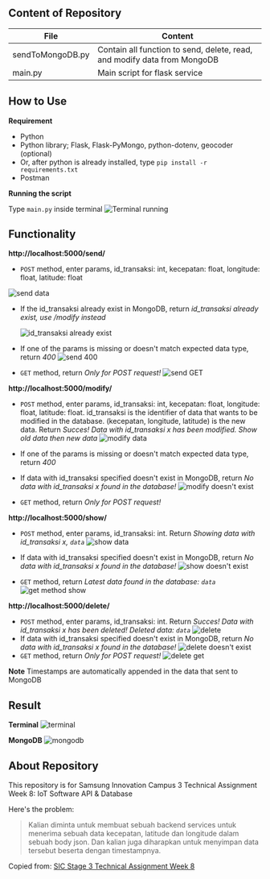 ## Content of Repository

|File|Content  |
|--|--|
|sendToMongoDB.py|Contain all function to send, delete, read, and modify data from MongoDB|
|main.py|Main script for flask service|


## How to Use
**Requirement**

 - Python
 - Python library; Flask, Flask-PyMongo, python-dotenv, geocoder (optional)
 - Or, after python is already installed, type `pip install -r requirements.txt`
 - Postman

**Running the script**

 Type `main.py` inside terminal
 ![Terminal running](https://raw.githubusercontent.com/MuhammadNauvalDwiAfandi/sic-ta-w8/master/images/Screenshot%202022-08-25%20132716.png)

## Functionality
**http://localhost:5000/send/**



 - `POST` method, enter params, id_transaksi: int, kecepatan: float, longitude: float, latitude: float

 ![send data](https://raw.githubusercontent.com/MuhammadNauvalDwiAfandi/sic-ta-w8/master/images/Screenshot%202022-08-25%20132747.png)

 - If the id_transaksi already exist in MongoDB, return *id_transaksi already exist, use /modify instead*

	![id_transaksi already exist](https://raw.githubusercontent.com/MuhammadNauvalDwiAfandi/sic-ta-w8/master/images/Screenshot%202022-08-25%20132816.png)

 - If one of the params is missing or doesn't match expected data type, return *400*
![send 400](https://github.com/MuhammadNauvalDwiAfandi/sic-ta-w8/blob/master/images/Screenshot%202022-08-25%20140114.png)

 - `GET` method, return *Only for POST request!*
![send GET](https://github.com/MuhammadNauvalDwiAfandi/sic-ta-w8/blob/master/images/Screenshot%202022-08-25%20140007.png)
 
**http://localhost:5000/modify/**

 - `POST` method, enter params, id_transaksi: int, kecepatan: float, longitude: float, latitude: float. id_transaksi is the identifier of data that wants to be modified in the database. (kecepatan, longitude, latitude) is the new data. Return *Succes! Data with id_transaksi x has been modified. Show old data then new data*
 ![modify data](https://github.com/MuhammadNauvalDwiAfandi/sic-ta-w8/blob/master/images/Screenshot%202022-08-25%20133125.png)

 - If one of the params is missing or doesn't match expected data type, return *400*

 - If data with id_transaksi specified doesn't exist in MongoDB, return *No data with id_transaksi x found in the database!*
![modify doesn't exist](https://github.com/MuhammadNauvalDwiAfandi/sic-ta-w8/blob/master/images/Screenshot%202022-08-25%20142610.png)

 - `GET` method, return *Only for POST request!*

**http://localhost:5000/show/**

 - `POST` method, enter params, id_transaksi: int. Return *Showing data with id_transaksi x, `data`*
 ![show data](https://github.com/MuhammadNauvalDwiAfandi/sic-ta-w8/blob/master/images/Screenshot%202022-08-25%20132948.png)
 - If data with id_transaksi specified doesn't exist in MongoDB, return *No data with id_transaksi x found in the database!*
![show doesn't exist](https://github.com/MuhammadNauvalDwiAfandi/sic-ta-w8/blob/master/images/Screenshot%202022-08-25%20143335.png)
 
 - `GET` method, return *Latest data found in the database: `data`*
 ![get method show](https://github.com/MuhammadNauvalDwiAfandi/sic-ta-w8/blob/master/images/Screenshot%202022-08-25%20133007.png)

**http://localhost:5000/delete/**

 - `POST` method, enter params, id_transaksi: int. Return *Succes! Data with id_transaksi x has been deleted! Deleted data: `data`*
 ![delete](https://github.com/MuhammadNauvalDwiAfandi/sic-ta-w8/blob/master/images/Screenshot%202022-08-25%20133146.png)
 - If data with id_transaksi specified doesn't exist in MongoDB, return *No data with id_transaksi x found in the database!*
 ![delete doesn't exist](https://github.com/MuhammadNauvalDwiAfandi/sic-ta-w8/blob/master/images/Screenshot%202022-08-25%20143907.png)
 - `GET` method, return *Only for POST request!*
 ![delete get](https://github.com/MuhammadNauvalDwiAfandi/sic-ta-w8/blob/master/images/Screenshot%202022-08-25%20144108.png)

**Note**
Timestamps are automatically appended in the data that sent to MongoDB

## Result
**Terminal**
![terminal](https://github.com/MuhammadNauvalDwiAfandi/sic-ta-w8/blob/master/images/Screenshot%202022-08-25%20133202.png)

**MongoDB**
![mongodb](https://github.com/MuhammadNauvalDwiAfandi/sic-ta-w8/blob/master/images/Screenshot%202022-08-25%20133235.png)

## About Repository

This repository is for Samsung Innovation Campus 3 Technical Assignment Week 8: IoT Software API & Database

Here's the problem:

> Kalian diminta untuk membuat sebuah backend services untuk menerima
> sebuah data kecepatan, latitude dan longitude dalam sebuah body json.
> Dan kalian juga diharapkan untuk menyimpan data tersebut beserta
> dengan timestampnya.

Copied from: [SIC Stage 3 Technical Assignment Week 8](https://github.com/impactbyte/iot-with-python-technical-assignments/tree/main/08-IoT-Software-1)
